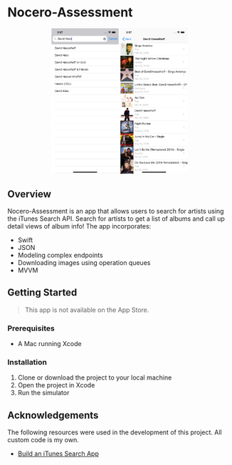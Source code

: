 # Nocero-Assessment

<div align="center">
  <img src="screenshot1.png" width="30%" height="30%">
  <img src="screenshot2.png" width="30%" height="30%">
</div>

## Overview

Nocero-Assessment is an app that allows users to search for artists using the iTunes Search API. Search for artists to get a list of albums and call up detail views of album info! The app incorporates:

- Swift
- JSON
- Modeling complex endpoints
- Downloading images using operation queues
- MVVM

## Getting Started

> This app is not available on the App Store.

### Prerequisites

- A Mac running Xcode

### Installation

1. Clone or download the project to your local machine
2. Open the project in Xcode
3. Run the simulator

## Acknowledgements

The following resources were used in the development of this project. All custom code is my own.

- [Build an iTunes Search App](https://teamtreehouse.com/library/build-an-itunes-search-app)
